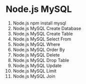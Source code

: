 # Node.js MySQL
1. Node.js npm install mysql
2. Node.js MySQL Create Database
3. Node.js MySQL Create Table
4. Node.js MySQL Select From
5. Node.js MySQL Where
6. Node.js MySQL Order By
7. Node.js MySQL Delete
8. Node.js MySQL Drop Table
9. Node.js MySQL Update
10. Node.js MySQL Limit
11. Node.js MySQL Join